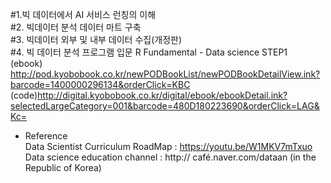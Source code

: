 #1.빅 데이터에서 AI 서비스 런칭의 이해  
#2. 빅데이터 분석 데이터 마트 구축  
#3. 빅데이터 외부 및 내부 데이터 수집(개정판)  
#4. 빅 데이터 분석 프로그램 입문 R Fundamental - Data science STEP1  
(ebook) http://pod.kyobobook.co.kr/newPODBookList/newPODBookDetailView.ink?barcode=1400000296134&orderClick=KBC  
(code)http://digital.kyobobook.co.kr/digital/ebook/ebookDetail.ink?selectedLargeCategory=001&barcode=480D180223690&orderClick=LAG&Kc=  


* Reference  
Data Scientist Curriculum RoadMap   :    https://youtu.be/W1MKV7mTxuo     
Data science education channel   :    http:// café.naver.com/dataan  (in the Republic of Korea)  



